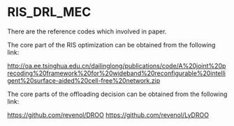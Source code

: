 # RIS_DRL_MEC

There are the reference codes which involved in paper.

The core part of the RIS optimization can be obtained from the following link:

http://oa.ee.tsinghua.edu.cn/dailinglong/publications/code/A%20joint%20precoding%20framework%20for%20wideband%20reconfigurable%20intelligent%20surface-aided%20cell-free%20network.zip

The core parts of the offloading decision can be obtained from the following link:

https://github.com/revenol/DROO
https://github.com/revenol/LyDROO



